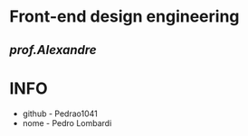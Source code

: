 # Front-end design engineering

## _prof.Alexandre_

# INFO
- github - Pedrao1041
- nome - Pedro Lombardi
